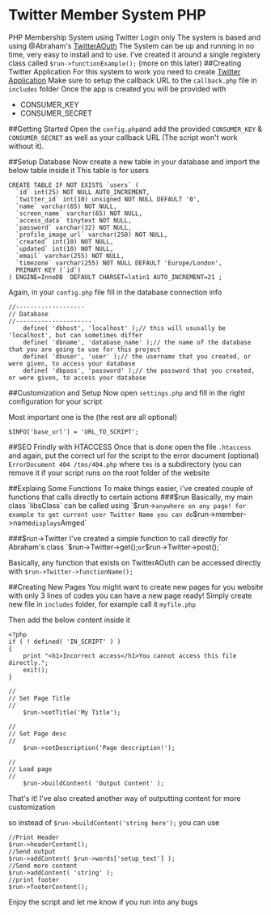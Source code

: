 # Twitter Member System PHP
PHP Membership System using Twitter Login only
The system is based and using @Abraham's [TwitterAOuth](https://github.com/abraham/twitteroauth) 
The System can be up and running in no time, very easy to install and to use.
I've created it around a single registery class called `$run->functionExample();` (more on this later)
##Creating Twitter Application
For this system to work you need to create [Twitter Application](https://apps.twitter.com)
Make sure to setup the callback URL to the `callback.php` file in `includes` folder
Once the app is created you will be provided with 
* CONSUMER_KEY
* CONSUMER_SECRET


##Getting Started
Open the `config.php`and add the provided `CONSUMER_KEY` & `CONSUMER_SECRET` as well as your callback URL (The script won't work without it).

##Setup Database
Now create a new table in your database and import the below table inside it
This table is for users
```
CREATE TABLE IF NOT EXISTS `users` (
  `id` int(25) NOT NULL AUTO_INCREMENT,
  `twitter_id` int(10) unsigned NOT NULL DEFAULT '0',
  `name` varchar(65) NOT NULL,
  `screen_name` varchar(65) NOT NULL,
  `access_data` tinytext NOT NULL,
  `password` varchar(32) NOT NULL,
  `profile_image_url` varchar(250) NOT NULL,
  `created` int(10) NOT NULL,
  `updated` int(10) NOT NULL,
  `email` varchar(255) NOT NULL,
  `timezone` varchar(255) NOT NULL DEFAULT 'Europe/London',
  PRIMARY KEY (`id`)
) ENGINE=InnoDB  DEFAULT CHARSET=latin1 AUTO_INCREMENT=21 ;
```
Again, in your `config.php` file fill in the database connection info
```
//-------------------
// Database
//---------------------
	define( 'dbhost', 'localhost' );// this will ususally be 'localhost', but can sometimes differ
	define( 'dbname', 'database_name' );// the name of the database that you are going to use for this project
	define( 'dbuser', 'user' );// the username that you created, or were given, to access your database
	define( 'dbpass', 'password' );// the password that you created, or were given, to access your database
```

##Customization and Setup
Now open `settings.php` and fill in the right configuration for your script

Most important one is the (the rest are all optional)

`$INFO['base_url'] = 'URL_TO_SCRIPT';`

##SEO Frindly with HTACCESS
Once that is done open the file `.htaccess` and again, put the correct url for the script to the error document (optional)
`ErrorDocument 404 /tms/404.php`
where `tms` is a subdirectory (you can remove it if your script runs on the root folder of the website


##Explaing Some Functions
To make things easier, i've created couple of functions that calls directly to certain actions
###$run
Basically, my main class `libsClass` can be called using `$run->` anywhere on any page!
for example to get current user Twitter Name you can do
`$run->member->name` displays `Amged`

###$run->Twitter
I've created a simple function to call directly for Abraham's class
`$run->Twitter->get();`
or
`$run->Twitter->post();`

Basically, any function that exists on TwitterAOuth can be accessed directly with 
`$run->Twitter->functionName();`


##Creating New Pages
You might want to create new pages for you website
with only 3 lines of codes you can have a new page ready!
Simply create new file in `includes` folder, for example call it `myfile.php`

Then add the below content inside it
```
<?php
if ( ! defined( 'IN_SCRIPT' ) )
{
	print "<h1>Incorrect access</h1>You cannot access this file directly.";
	exit();
}

//
// Set Page Title
//
	$run->setTitle('My Title');

//
// Set Page desc
//
	$run->setDescription('Page description!');

//
// Load page
//
	$run->buildContent( 'Output Content' );

```
That's it! 
I've also created another way of outputting content for more customization

so instead of `$run->buildContent('string here');`
you can use
```
//Print Header
$run->headerContent();
//Send output
$run->addContent( $run->words['setup_text'] );
//Send more content
$run->addContent( 'string' );
//print footer
$run->footerContent();
```

Enjoy the script and let me know if you run into any bugs
